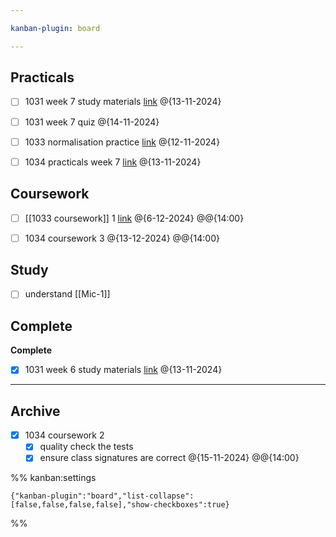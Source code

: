 ```yaml
---

kanban-plugin: board

---
```


## Practicals

- [ ] 1031 week 7 study materials 
	[link](https://ncl.instructure.com/courses/54982/pages/week-7-study-material?module_item_id=3341111)
	@{13-11-2024}
- [ ] 1031 week 7 quiz @{14-11-2024}
- [ ] 1033 normalisation practice 
	[link](https://ncl.instructure.com/courses/54984/pages/week-6-practical?module_item_id=3525477)
	@{12-11-2024}
- [ ] 1034 practicals week 7
	[link](https://ncl.instructure.com/courses/54985/pages/csc1034-practical-7-dot-1?module_item_id=3356230)
	@{13-11-2024}


## Coursework

- [ ] [[1033 coursework]] 1
	[link](https://ncl.instructure.com/courses/54984/assignments/251185)
	@{6-12-2024} @@{14:00}
- [ ] 1034 coursework 3
	@{13-12-2024} @@{14:00}


## Study

- [ ] understand [[Mic-1]]


## Complete

**Complete**
- [x] 1031 week 6 study materials 
	[link](https://ncl.instructure.com/courses/54982/pages/week-6-study-material?module_item_id=3341108)
	@{13-11-2024}


***

## Archive

- [x] 1034 coursework 2
	- [x] quality check the tests
	- [x] ensure class signatures are correct @{15-11-2024} @@{14:00}

%% kanban:settings
```
{"kanban-plugin":"board","list-collapse":[false,false,false,false],"show-checkboxes":true}
```
%%